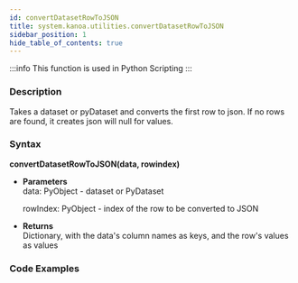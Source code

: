 ```yaml
---
id: convertDatasetRowToJSON
title: system.kanoa.utilities.convertDatasetRowToJSON
sidebar_position: 1
hide_table_of_contents: true
---
```


:::info
This function is used in Python Scripting
:::

### Description
Takes a dataset or pyDataset and converts the first row to json. If no rows are found, it creates json will null for values. 

### Syntax
**convertDatasetRowToJSON(data, rowindex)**

- **Parameters**  
    data: PyObject - dataset or PyDataset

    rowIndex: PyObject - index of the row to be converted to JSON

- **Returns**  
    Dictionary, with the data's column names as keys, and the row's values as values


### Code Examples

```py

```